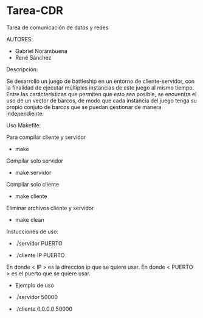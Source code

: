 # Tarea-CDR
Tarea de comunicación de datos y redes


AUTORES:

- Gabriel Norambuena
- René Sánchez

Descripción:

Se desarrolló un juego de battleship en un entorno de cliente-servidor, con la finalidad de ejecutar múltiples instancias de este juego al mismo tiempo. Entre las carácterísticas que permiten que esto sea posible, se encuentra el uso de un vector de barcos, de modo que cada instancia del juego tenga su propio conjuto de barcos que se puedan gestionar de manera independiente.

Uso Makefile:

Para compilar cliente y servidor
- make

Compilar solo servidor
- make servidor

Compilar solo cliente
- make cliente

Eliminar archivos cliente y servidor
- make clean

Instucciones de uso:

- ./servidor PUERTO

- ./cliente IP PUERTO

En donde < IP > es la direccion ip que se quiere usar.
En donde < PUERTO > es el puerto que se quiere usar.

- Ejemplo de uso

- ./servidor 50000

- ./cliente 0.0.0.0 50000